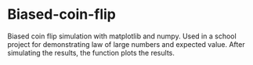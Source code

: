 # Biased-coin-flip
Biased coin flip simulation with matplotlib and numpy. Used in a school project for demonstrating law of large numbers and expected value. After simulating the results, the function plots the results. 
